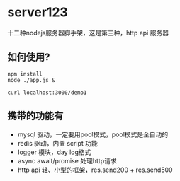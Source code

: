 # server123

十二种nodejs服务器脚手架，这是第三种，http api 服务器

## 如何使用?

```
npm install
node ./app.js &

curl localhost:3000/demo1

```

## 携带的功能有

* mysql 驱动，一定要用pool模式，pool模式是全自动的
* redis 驱动，内置 script 功能
* logger 模块，day log格式
* async await/promise 处理http请求
* http api 轻、小型的框架，res.send200 + res.send500


